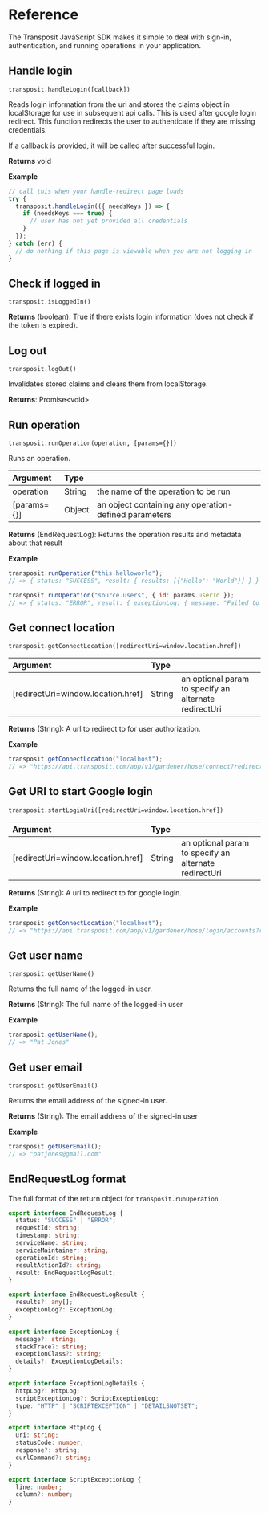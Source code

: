 # Reference

The Transposit JavaScript SDK makes it simple to deal with sign-in, authentication, and running operations in your application.

## Handle login

`transposit.handleLogin([callback])`

Reads login information from the url and stores the claims object in localStorage for use in subsequent api calls. This is used after google login redirect. This function redirects the user to authenticate if they are missing credentials.

If a callback is provided, it will be called after successful login.

**Returns** void

**Example**

```javascript
// call this when your handle-redirect page loads
try {
  transposit.handleLogin(({ needsKeys }) => {
    if (needsKeys === true) {
      // user has not yet provided all credentials
    }
  });
} catch (err) {
  // do nothing if this page is viewable when you are not logging in
}
```

## Check if logged in

`transposit.isLoggedIn()`

**Returns** (boolean): True if there exists login information (does not check if the token is expired).


## Log out

`transposit.logOut()`

Invalidates stored claims and clears them from localStorage.

**Returns**: Promise&lt;void&gt;

## Run operation

`transposit.runOperation(operation, [params={}])`

Runs an operation.

| Argument    | Type   |                                                       |
| :---------- | :----- | :---------------------------------------------------- |
| operation   | String | the name of the operation to be run                   |
| [params={}] | Object | an object containing any operation-defined parameters |

**Returns** (EndRequestLog): Returns the operation results and metadata about that result

**Example**

```javascript
transposit.runOperation("this.helloworld");
// => { status: "SUCCESS", result: { results: [{"Hello": "World"}] } }

transposit.runOperation("source.users", { id: params.userId });
// => { status: "ERROR", result: { exceptionLog: { message: "Failed to find user 123" } } }
```

## Get connect location

`transposit.getConnectLocation([redirectUri=window.location.href])`

| Argument                           | Type   |                                                       |
| :--------------------------------- | :----- | :---------------------------------------------------- |
| [redirectUri=window.location.href] | String | an optional param to specify an alternate redirectUri |

**Returns** (String): A url to redirect to for user authorization.

**Example**

```javascript
transposit.getConnectLocation("localhost");
// => "https://api.transposit.com/app/v1/gardener/hose/connect?redirectUri=localhost"
```

## Get URI to start Google login

`transposit.startLoginUri([redirectUri=window.location.href])`

| Argument                           | Type   |                                                       |
| :--------------------------------- | :----- | :---------------------------------------------------- |
| [redirectUri=window.location.href] | String | an optional param to specify an alternate redirectUri |

**Returns** (String): A url to redirect to for google login.

**Example**

```javascript
transposit.getConnectLocation("localhost");
// => "https://api.transposit.com/app/v1/gardener/hose/login/accounts?redirectUri=localhost"
```

## Get user name

`transposit.getUserName()`

Returns the full name of the logged-in user.

**Returns** (String): The full name of the logged-in user

**Example**

```javascript
transposit.getUserName();
// => "Pat Jones"
```

## Get user email

`transposit.getUserEmail()`

Returns the email address of the signed-in user.

**Returns** (String): The email address of the signed-in user

**Example**

```javascript
transposit.getUserEmail();
// => "patjones@gmail.com"
```

## EndRequestLog format

The full format of the return object for `transposit.runOperation`

```typescript
export interface EndRequestLog {
  status: "SUCCESS" | "ERROR";
  requestId: string;
  timestamp: string;
  serviceName: string;
  serviceMaintainer: string;
  operationId: string;
  resultActionId?: string;
  result: EndRequestLogResult;
}

export interface EndRequestLogResult {
  results?: any[];
  exceptionLog?: ExceptionLog;
}

export interface ExceptionLog {
  message?: string;
  stackTrace?: string;
  exceptionClass?: string;
  details?: ExceptionLogDetails;
}

export interface ExceptionLogDetails {
  httpLog?: HttpLog;
  scriptExceptionLog?: ScriptExceptionLog;
  type: "HTTP" | "SCRIPTEXCEPTION" | "DETAILSNOTSET";
}

export interface HttpLog {
  uri: string;
  statusCode: number;
  response?: string;
  curlCommand?: string;
}

export interface ScriptExceptionLog {
  line: number;
  column?: number;
}
```
